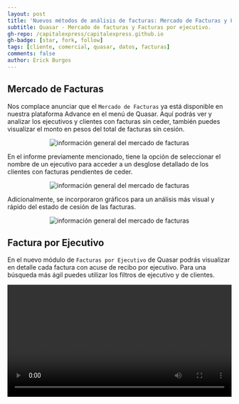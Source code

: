 ```yaml
---
layout: post
title: 'Nuevos métodos de análisis de facturas: Mercado de Facturas y Facturas por ejecutivo.'
subtitle: Quasar - Mercado de facturas y Facturas por ejecutivo.
gh-repo: /capitalexpress/capitalexpress.github.io
gh-badge: [star, fork, follow]
tags: [cliente, comercial, quasar, datos, facturas]
comments: false
author: Erick Burgos
---
```


## Mercado de Facturas
Nos complace anunciar que el `Mercado de Facturas` ya está disponible en nuestra plataforma Advance en  el menú de Quasar. Aquí podrás ver y analizar los ejecutivos y clientes con facturas sin ceder, también puedes visualizar el monto en pesos del total de facturas sin cesión.
<p align="center">
  <img src="https://cdn.capitalexpress.cl/img/mercado-facturas-general.png" alt="información general del mercado de facturas">
</p>

En el informe previamente mencionado, tiene la opción de seleccionar el nombre de un ejecutivo para acceder a un desglose detallado de los clientes con facturas pendientes de ceder.
<p align="center">
  <img src="https://cdn.capitalexpress.cl/img/mercado-facturas-ejecutivo.png" alt="información general del mercado de facturas">
</p>

Adicionalmente, se incorporaron gráficos para un análisis más visual y rápido del estado de cesión de las facturas.
<p align="center">
  <img src="https://cdn.capitalexpress.cl/img/graficos-mercado.png" alt="información general del mercado de facturas">
</p>

## Factura por Ejecutivo
En el nuevo módulo de `Facturas por Ejecutivo` de Quasar podrás visualizar en detalle cada factura con acuse de recibo por ejecutivo. Para una búsqueda más ágil puedes utilizar los filtros de ejecutivo y de clientes.

<video width="100%"  controls autoplay loop>
  <source src="https://cdn.capitalexpress.cl/video/2024-12-30-11-50-00-FacturaXejecutivo.mp4" type="video/mp4" alt="demostración de ejecutivo con filtro y facturas">
</video>

